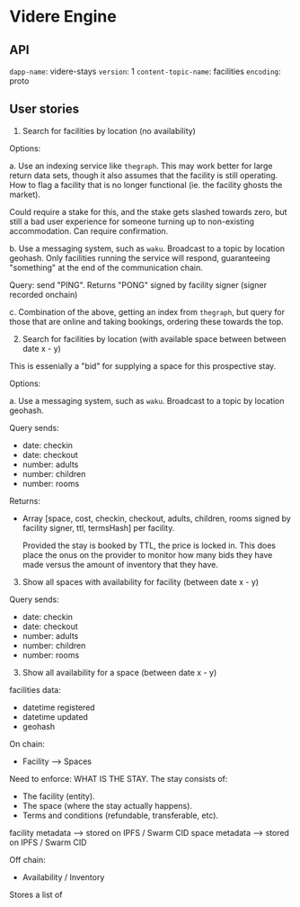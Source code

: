 # Videre Engine

## API

`dapp-name`:  		      videre-stays
`version`:  		      1
`content-topic-name`:	facilities
`encoding`:		         proto

## User stories

1. Search for facilities by location (no availability)

Options:

a. Use an indexing service like `thegraph`. This may work better for large return data
   sets, though it also assumes that the facility is still operating. How to flag a 
   facility that is no longer functional (ie. the facility ghosts the market).
   
   Could require a stake for this, and the stake gets slashed towards zero, but still
   a bad user experience for someone turning up to non-existing accommodation. Can 
   require confirmation.

b. Use a messaging system, such as `waku`. Broadcast to a topic by location geohash.
   Only facilities running the service will respond, guaranteeing "something" at the
   end of the communication chain.
   
   Query: send "PING". Returns "PONG" signed by facility signer (signer recorded onchain)
   
c. Combination of the above, getting an index from `thegraph`, but query for those that
   are online and taking bookings, ordering these towards the top.

2. Search for facilities by location (with available space between between date x - y)

This is essenially a "bid" for supplying a space for this prospective stay.

Options:

a. Use a messaging system, such as `waku`. Broadcast to a topic by location geohash.

Query sends: 

* date: checkin
* date: checkout
* number: adults
* number: children
* number: rooms

Returns:

* Array [space, cost, checkin, checkout, adults, children, rooms signed by facility
  signer, ttl, termsHash] per facility.
  
  Provided the stay is booked by TTL, the price is locked in. This does place the onus
  on the provider to monitor how many bids they have made versus the amount of inventory
  that they have.

3. Show all spaces with availability for facility (between date x - y)

Query sends:

* date: checkin
* date: checkout
* number: adults
* number: children
* number: rooms

3. Show all availability for a space (between date x - y)

facilities data:

* datetime registered
* datetime updated
* geohash






On chain:

* Facility --> Spaces

Need to enforce: WHAT IS THE STAY. The stay consists of:

* The facility (entity).
* The space (where the stay actually happens).
* Terms and conditions (refundable, transferable, etc).

facility metadata --> stored on IPFS / Swarm CID
space metadata --> stored on IPFS / Swarm CID

Off chain:

* Availability / Inventory



Stores a list of 

